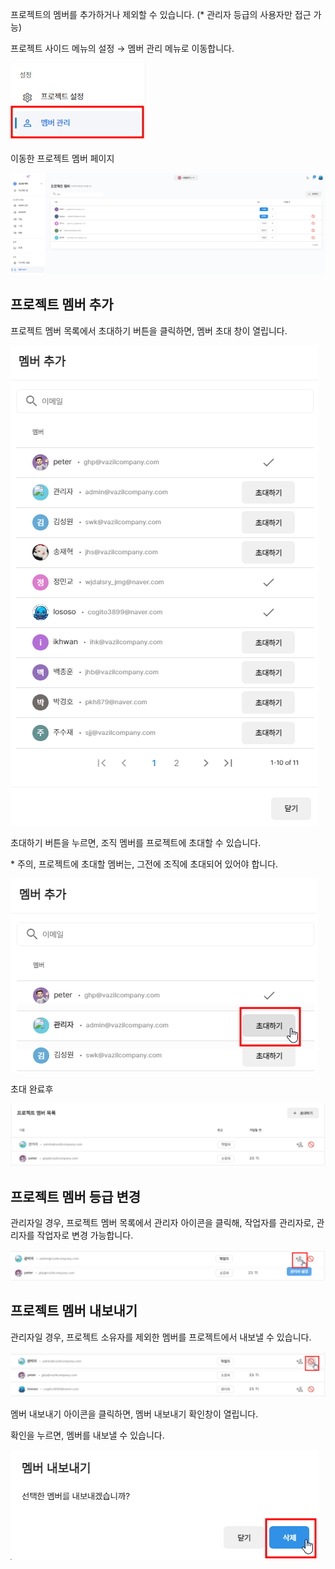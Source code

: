 프로젝트의 멤버를 추가하거나 제외할 수 있습니다. (\* 관리자 등급의 사용자만 접근 가능)

프로젝트 사이드 메뉴의 설정 → 멤버 관리 메뉴로 이동합니다.

![img1](https://raw.githubusercontent.com/vazilcompany/vridge-docs/main/guide/img/project/member_management/member_management_0.png)  


이동한 프로젝트 멤버 페이지


![img1](https://raw.githubusercontent.com/vazilcompany/vridge-docs/main/guide/img/project/member_management/member_management_1.png)  


  

프로젝트 멤버 추가
----------

프로젝트 멤버 목록에서 초대하기 버튼을 클릭하면, 멤버 초대 창이 열립니다. 

![img1](https://raw.githubusercontent.com/vazilcompany/vridge-docs/main/guide/img/organization/project_management/project_management_4.png)  



초대하기 버튼을 누르면, 조직 멤버를 프로젝트에 초대할 수 있습니다. 

\* 주의, 프로젝트에 초대할 멤버는, 그전에 조직에 초대되어 있어야 합니다. 

![img1](https://raw.githubusercontent.com/vazilcompany/vridge-docs/main/guide/img/organization/project_management/project_management_5.png)  

  

초대 완료후 

![img1](https://raw.githubusercontent.com/vazilcompany/vridge-docs/main/guide/img/organization/project_management/project_management_6.png)  


  

프로젝트 멤버 등급 변경
-------------

관리자일 경우, 프로젝트 멤버 목록에서 관리자 아이콘을 클릭해, 작업자를 관리자로, 관리자를 작업자로 변경 가능합니다. 

![img1](https://raw.githubusercontent.com/vazilcompany/vridge-docs/main/guide/img/organization/project_management/project_management_7.png)  



프로젝트 멤버 내보내기
------

관리자일 경우, 프로젝트 소유자를 제외한 멤버를 프로젝트에서 내보낼 수 있습니다. 

![img1](https://raw.githubusercontent.com/vazilcompany/vridge-docs/main/guide/img/organization/project_management/project_management_8.png)  


멤버 내보내기 아이콘을 클릭하면, 멤버 내보내기 확인창이 열립니다. 

확인을 누르면, 멤버를 내보낼 수 있습니다. 

![img1](https://raw.githubusercontent.com/vazilcompany/vridge-docs/main/guide/img/organization/project_management/project_management_9.png)  
